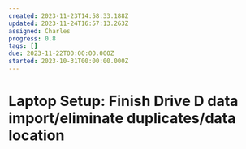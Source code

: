 ```yaml
---
created: 2023-11-23T14:58:33.188Z
updated: 2023-11-24T16:57:13.263Z
assigned: Charles
progress: 0.8
tags: []
due: 2023-11-22T00:00:00.000Z
started: 2023-10-31T00:00:00.000Z
---
```


# Laptop Setup: Finish Drive D data import/eliminate duplicates/data location

